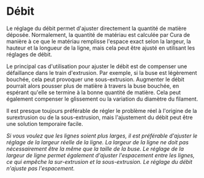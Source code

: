Débit
===

Le réglage du débit permet d'ajuster directement la quantité de matière déposée. Normalement, la quantité de matériau est calculée par Cura de manière à ce que le matériau remplisse l'espace exact selon la largeur, la hauteur et la longueur de la ligne, mais cela peut être ajusté en utilisant les réglages de débit.

Le principal cas d'utilisation pour ajuster le débit est de compenser une défaillance dans le train d'extrusion. Par exemple, si la buse est légèrement bouchée, cela peut provoquer une sous-extrusion. Augmenter le débit pourrait alors pousser plus de matière à travers la buse bouchée, en espérant qu'elle se termine à la bonne quantité de matière. Cela peut également compenser le glissement ou la variation du diamètre du filament.

Il est presque toujours préférable de régler le problème réel à l'origine de la surextrusion ou de la sous-extrusion, mais l'ajustement du débit peut être une solution temporaire facile.

*Si vous voulez que les lignes soient plus larges, il est préférable d'ajuster le réglage de la largeur réelle de la ligne. La largeur de la ligne ne doit pas nécessairement être la même que la taille de la buse. Le réglage de la largeur de ligne permet également d'ajuster l'espacement entre les lignes, ce qui empêche la sur-extrusion et la sous-extrusion. Le réglage du débit n'ajuste pas l'espacement.*
